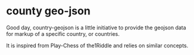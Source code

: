 # county geo-json

Good day, country-geojson is a little initiative to provide
the geojson data for markup of a specific country, or countries.

It is inspired from Play-Chess of the1Riddle and relies on similar concepts.

<!-- BEGIN countryList -->
<!-- END countryList -->


<!-- BEGIN geoJSON -->
<!-- END geoJSON -->
